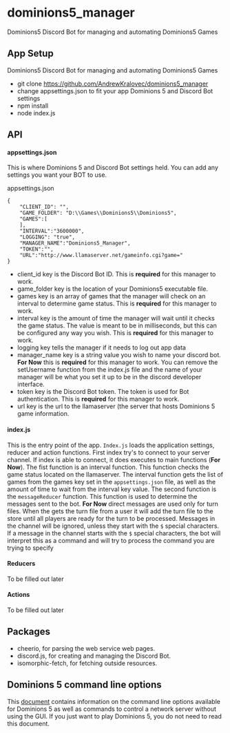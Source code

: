 # dominions5_manager
Dominions5 Discord Bot for managing and automating Dominions5 Games

## App Setup
Dominions5 Discord Bot for managing and automating Dominions5 Games


 * git clone https://github.com/AndrewKralovec/dominions5_manager
 * change appsettings.json to fit your app Dominions 5 and Discord Bot settings
 * npm install
 * node index.js 

## API

#### appsettings.json

This is where Dominions 5 and Discord Bot settings held. You can add any settings you want your BOT to use. 

appsettings.json
```
{
    "CLIENT_ID": "",
    "GAME_FOLDER": "D:\\Games\\Dominions5\\Dominions5",
    "GAMES":[
    ], 
    "INTERVAL":"3600000",     
    "LOGGING": "true",
    "MANAGER_NAME":"Dominions5_Manager", 
    "TOKEN":"",
    "URL":"http://www.llamaserver.net/gameinfo.cgi?game="
}
```
 * client_id key is the Discord Bot ID. This is **required** for this manager to work. 
 * game_folder key is the location of your Dominions5 executable file. 
 * games key is an array of games that the manager will check on an interval to determine game status. This is **required** for this manager to work. 
 * interval key is the amount of time the manager will wait until it checks the game status. The value is meant to be in milliseconds, but this can be configured any way you wish. This is **required** for this manager to work. 
 * logging key tells the manager if it needs to log out app data 
 * manager_name key is a string value you wish to name your discord bot.  **For Now** this is **required** for this manager to work. You can remove the setUsername function from the index.js file and the name of your manager will be what you set it up to be in the discord developer interface. 
 * token key is the Discord Bot token. The token is used for Bot authentication. This is **required** for this manager to work. 
 * url key is the url to the llamaserver (the server that hosts Dominions 5 game information. 

#### index.js

This is the entry point of the app. `Index.js` loads the application settings, reducer and action functions. First index try's to connect to your server channel.  If index is able to connect, it does executes to main functions (**For Now**). The fist function is an interval function. This function checks the game status located on the llamaserver. The interval function gets the list of games from the games key set in the `appsettings.json` file, as well as the amount of time to wait from the interval key value. The second function is the `messageReducer` function. This function is used to determine the messages sent to the bot. **For Now** direct messages are used only for turn files. When the gets the turn file from a user it will add the turn file to the store until all players are ready for the turn to be processed. Messages in the channel will be ignored, unless they start with the `$` special characters. If a message in the channel starts with the `$` special characters, the bot will interpret this as a command and will try to process the command you are trying to specify 

#### Reducers 
To be filled out later 
#### Actions 
To be filled out later 

## Packages 
 * cheerio, for parsing the web service web pages. 
 * discord.js, for creating and managing the Discord Bot. 
 * isomorphic-fetch, for fetching outside resources.  

## Dominions 5 command line options

This [document](http://www.illwinter.com/dom5/techmanual.html#network-options) contains information on the command line options available for Dominions 5 as well as commands to control a network server without using the GUI. If you just want to play Dominions 5, you do not need to read this document.




